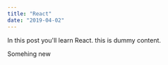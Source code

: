 ```yaml
---
title: "React"
date: "2019-04-02"
---
```


<p>In this post you'll learn React. this is dummy content.</p>
<p>Somehing new</p>
